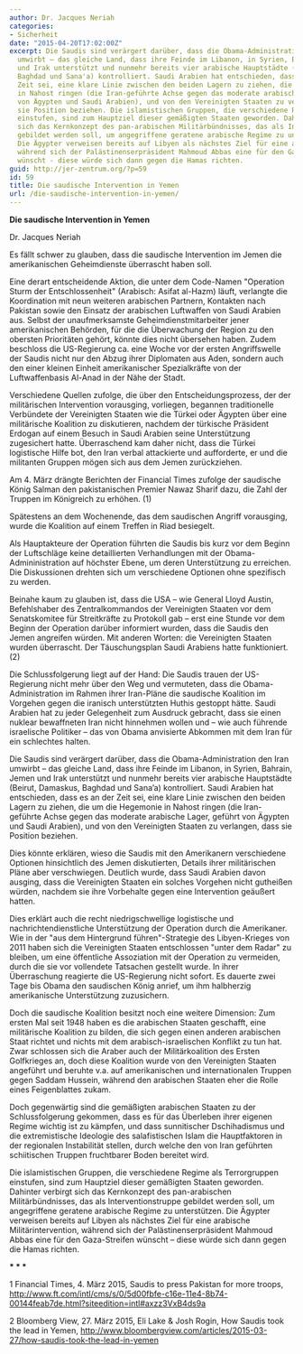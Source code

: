 ```yaml
---
author: Dr. Jacques Neriah
categories:
- Sicherheit
date: "2015-04-20T17:02:00Z"
excerpt: Die Saudis sind verärgert darüber, dass die Obama-Administration den Iran
  umwirbt – das gleiche Land, dass ihre Feinde im Libanon, in Syrien, Bahrain, Jemen
  und Irak unterstützt und nunmehr bereits vier arabische Hauptstädte (Beirut, Damaskus,
  Baghdad und Sana'a) kontrolliert. Saudi Arabien hat entschieden, dass es an der
  Zeit sei, eine klare Linie zwischen den beiden Lagern zu ziehen, die um die Hegemonie
  in Nahost ringen (die Iran-geführte Achse gegen das moderate arabische Lager, geführt
  von Ägypten und Saudi Arabien), und von den Vereinigten Staaten zu verlangen, dass
  sie Position beziehen. Die islamistischen Gruppen, die verschiedene Regime als Terrorgruppen
  einstufen, sind zum Hauptziel dieser gemäßigten Staaten geworden. Dahinter verbirgt
  sich das Kernkonzept des pan-arabischen Militärbündnisses, das als Interventionstruppe
  gebildet werden soll, um angegriffene geratene arabische Regime zu unterstützen.
  Die Ägypter verweisen bereits auf Libyen als nächstes Ziel für eine arabische Militärintervention,
  während sich der Palästinenserpräsident Mahmoud Abbas eine für den Gaza-Streifen
  wünscht - diese würde sich dann gegen die Hamas richten.
guid: http://jer-zentrum.org/?p=59
id: 59
title: Die saudische Intervention in Yemen
url: /die-saudische-intervention-in-yemen/
---
```


**Die saudische Intervention in Yemen**  


Dr. Jacques Neriah

Es fällt schwer zu glauben, dass die saudische Intervention im Jemen die amerikanischen Geheimdienste überrascht haben soll.

  
Eine derart entscheidende Aktion, die unter dem Code-Namen "Operation Sturm der Entschlossenheit" (Arabisch: Asifat al-Hazm) läuft, verlangte die Koordination mit neun weiteren arabischen Partnern, Kontakten nach Pakistan sowie den Einsatz der arabischen Luftwaffen von Saudi Arabien aus. Selbst der unaufmerksamste Geheimdienstmitarbeiter jener amerikanischen Behörden, für die die Überwachung der Region zu den obersten Prioritäten gehört, könnte dies nicht übersehen haben. Zudem beschloss die US-Regierung ca. eine Woche vor der ersten Angriffswelle der Saudis nicht nur den Abzug ihrer Diplomaten aus Aden, sondern auch den einer kleinen Einheit amerikanischer Spezialkräfte von der Luftwaffenbasis Al-Anad in der Nähe der Stadt.

Verschiedene Quellen zufolge, die über den Entscheidungsprozess, der der militärischen Intervention vorausging, vorliegen, begannen traditionelle Verbündete der Vereinigten Staaten wie die Türkei oder Ägypten über eine militärische Koalition zu diskutieren, nachdem der türkische Präsident Erdogan auf einem Besuch in Saudi Arabien seine Unterstützung zugesichert hatte. Überraschend kam daher nicht, dass die Türkei logistische Hilfe bot, den Iran verbal attackierte und aufforderte, er und die militanten Gruppen mögen sich aus dem Jemen zurückziehen.

Am 4. März drängte Berichten der Financial Times zufolge der saudische König Salman den pakistanischen Premier Nawaz Sharif dazu, die Zahl der Truppen im Königreich zu erhöhen. (1)

Spätestens an dem Wochenende, das dem saudischen Angriff vorausging, wurde die Koalition auf einem Treffen in Riad besiegelt.

Als Hauptakteure der Operation führten die Saudis bis kurz vor dem Beginn der Luftschläge keine detaillierten Verhandlungen mit der Obama-Admininistration auf höchster Ebene, um deren Unterstützung zu erreichen. Die Diskussionen drehten sich um verschiedene Optionen ohne spezifisch zu werden.

Beinahe kaum zu glauben ist, dass die USA – wie General Lloyd Austin, Befehlshaber des Zentralkommandos der Vereinigten Staaten vor dem Senatskomitee für Streitkräfte zu Protokoll gab – erst eine Stunde vor dem Beginn der Operation darüber informiert wurden, dass die Saudis den Jemen angreifen würden. Mit anderen Worten: die Vereinigten Staaten wurden überrascht. Der Täuschungsplan Saudi Arabiens hatte funktioniert. (2)

Die Schlussfolgerung liegt auf der Hand: Die Saudis trauen der US-Regierung nicht mehr über den Weg und vermuteten, dass die Obama-Administration im Rahmen ihrer Iran-Pläne die saudische Koalition im Vorgehen gegen die iranisch unterstützten Huthis gestoppt hätte. Saudi Arabien hat zu jeder Gelegenheit zum Ausdruck gebracht, dass sie einen nuklear bewaffneten Iran nicht hinnehmen wollen und – wie auch führende israelische Politiker – das von Obama anvisierte Abkommen mit dem Iran für ein schlechtes halten.

Die Saudis sind verärgert darüber, dass die Obama-Administration den Iran umwirbt – das gleiche Land, dass ihre Feinde im Libanon, in Syrien, Bahrain, Jemen und Irak unterstützt und nunmehr bereits vier arabische Hauptstädte (Beirut, Damaskus, Baghdad und Sana’a) kontrolliert. Saudi Arabien hat entschieden, dass es an der Zeit sei, eine klare Linie zwischen den beiden Lagern zu ziehen, die um die Hegemonie in Nahost ringen (die Iran-geführte Achse gegen das moderate arabische Lager, geführt von Ägypten und Saudi Arabien), und von den Vereinigten Staaten zu verlangen, dass sie Position beziehen.

Dies könnte erklären, wieso die Saudis mit den Amerikanern verschiedene Optionen hinsichtlich des Jemen diskutierten, Details ihrer militärischen Pläne aber verschwiegen. Deutlich wurde, dass Saudi Arabien davon ausging, dass die Vereinigten Staaten ein solches Vorgehen nicht gutheißen würden, nachdem sie ihre Vorbehalte gegen eine Intervention geäußert hatten.

Dies erklärt auch die recht niedrigschwellige logistische und nachrichtendienstliche Unterstützung der Operation durch die Amerikaner. Wie in der "aus dem Hintergrund führen"-Strategie des Libyen-Krieges von 2011 haben sich die Vereinigten Staaten entschlossen "unter dem Radar" zu bleiben, um eine öffentliche Assoziation mit der Operation zu vermeiden, durch die sie vor vollendete Tatsachen gestellt wurde. In ihrer Überraschung reagierte die US-Regierung nicht sofort. Es dauerte zwei Tage bis Obama den saudischen König anrief, um ihm halbherzig amerikanische Unterstützung zuzusichern.

Doch die saudische Koalition besitzt noch eine weitere Dimension: Zum ersten Mal seit 1948 haben es die arabischen Staaten geschafft, eine militärische Koalition zu bilden, die sich gegen einen anderen arabischen Staat richtet und nichts mit dem arabisch-israelischen Konflikt zu tun hat. Zwar schlossen sich die Araber auch der Militärkoalition des Ersten Golfkrieges an, doch diese Koalition wurde von den Vereinigten Staaten angeführt und beruhte v.a. auf amerikanischen und internationalen Truppen gegen Saddam Hussein, während den arabischen Staaten eher die Rolle eines Feigenblattes zukam.

Doch gegenwärtig sind die gemäßigten arabischen Staaten zu der Schlussfolgerung gekommen, dass es für das Überleben ihrer eigenen Regime wichtig ist zu kämpfen, und dass sunnitischer Dschihadismus und die extremistische Ideologie des salafistischen Islam die Hauptfaktoren in der regionalen Instabilität stellen, durch welche den von Iran geführten schiitischen Truppen fruchtbarer Boden bereitet wird.

Die islamistischen Gruppen, die verschiedene Regime als Terrorgruppen einstufen, sind zum Hauptziel dieser gemäßigten Staaten geworden. Dahinter verbirgt sich das Kernkonzept des pan-arabischen Militärbündnisses, das als Interventionstruppe gebildet werden soll, um angegriffene geratene arabische Regime zu unterstützen. Die Ägypter verweisen bereits auf Libyen als nächstes Ziel für eine arabische Militärintervention, während sich der Palästinenserpräsident Mahmoud Abbas eine für den Gaza-Streifen wünscht – diese würde sich dann gegen die Hamas richten.



**\* \* \***



1 Financial Times, 4. März 2015, Saudis to press Pakistan for more troops, http://www.ft.com/intl/cms/s/0/5d00fbfe-c16e-11e4-8b74-00144feab7de.html?siteedition=intl#axzz3VxB4ds9a

2 Bloomberg View, 27. März 2015, Eli Lake &amp; Josh Rogin, How Saudis took the lead in Yemen, http://www.bloombergview.com/articles/2015-03-27/how-saudis-took-the-lead-in-yemen

  
